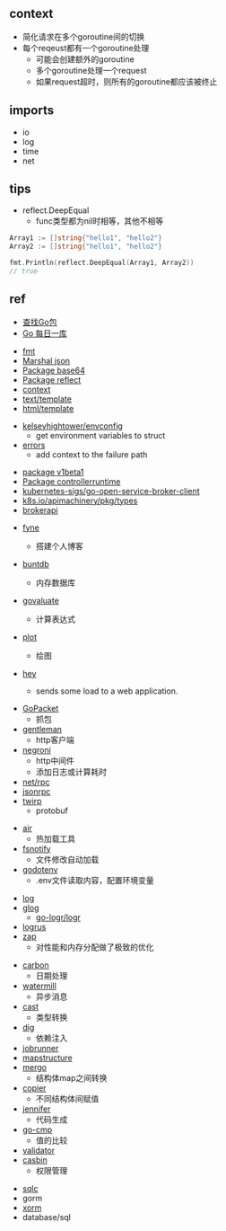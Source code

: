 
## context
+ 简化请求在多个goroutine间的切换
+ 每个reqeust都有一个goroutine处理
    + 可能会创建额外的goroutine
    + 多个goroutine处理一个request
    + 如果request超时，则所有的goroutine都应该被终止


## imports
+ io
+ log
+ time
+ net

## tips

+ reflect.DeepEqual
    + func类型都为nil时相等，其他不相等
```go
Array1 := []string{"hello1", "hello2"}
Array2 := []string{"hello1", "hello2"}

fmt.Println(reflect.DeepEqual(Array1, Array2))
// true
```

## ref
+ [查找Go包](https://pkg.go.dev/)
+ [Go 每日一库](https://darjun.github.io/)

<!-- pkg -->
+ [fmt](https://golang.org/pkg/fmt/ )
+ [Marshal json](https://blog.golang.org/json)
+ [Package base64](https://golang.org/pkg/encoding/base64/#example_Encoding_EncodeToString)
+ [Package reflect](https://golang.org/pkg/reflect/)
+ [context](https://juejin.im/post/6844903555145400334)
+ [text/template](https://juejin.im/post/6844903762901860360)
+ [html/template](https://golang.org/pkg/html/template/)

<!-- 3rd pkg -->

+ [kelseyhightower/envconfig](https://github.com/kelseyhightower/envconfig)
    + get environment variables to struct
+ [errors](github.com/pkg/errors)
    + add context to the failure path


<!-- k8s -->
+ [package v1beta1](https://pkg.go.dev/github.com/kubernetes-sigs/service-catalog/pkg/apis/servicecatalog/v1beta1)
+ [Package controllerruntime](https://pkg.go.dev/sigs.k8s.io/controller-runtime@v0.6.3)
+ [kubernetes-sigs/go-open-service-broker-client](https://github.com/kubernetes-sigs/go-open-service-broker-client/tree/master/docs)
+ [k8s.io/apimachinery/pkg/types](https://pkg.go.dev/k8s.io/apimachinery/pkg/types)
+ [brokerapi](https://github.com/pivotal-cf/brokerapi)

<!-- others -->

+ [fyne](https://juejin.cn/post/6868033438713118733)
    + 搭建个人博客
+ [buntdb](https://darjun.github.io/2020/03/21/godailylib/buntdb/)
    + 内存数据库
+ [govaluate](https://darjun.github.io/2020/04/01/godailylib/govaluate/)
    + 计算表达式
+ [plot ](https://darjun.github.io/2020/04/12/godailylib/plot/)
    + 绘图

+ [hey](https://github.com/rakyll/hey)
    + sends some load to a web application.

<!-- 网络 -->
+ [GoPacket](https://github.com/google/gopacket)
    + 抓包
+ [gentleman](https://darjun.github.io/2020/04/07/godailylib/gentleman/)
    + http客户端
+ [negroni](https://darjun.github.io/2020/06/19/godailylib/negroni/)
    + http中间件
    + 添加日志或计算耗时
+ [net/rpc](https://darjun.github.io/2020/05/08/godailylib/rpc/)
+ [jsonrpc](https://darjun.github.io/2020/05/10/godailylib/jsonrpc/)
+ [twirp](https://darjun.github.io/2020/06/07/godailylib/twirp/)
    + protobuf

<!-- debug -->
+ [air](https://juejin.cn/post/6878852918586376205)
    + 热加载工具
+ [fsnotify](https://darjun.github.io/2020/01/19/godailylib/fsnotify/)
    + 文件修改自动加载
+ [godotenv](https://darjun.github.io/2020/02/12/godailylib/godotenv/)
    + .env文件读取内容，配置环境变量

<!-- log -->
+ [log](https://darjun.github.io/2020/02/07/godailylib/log/)
+ [glog](github.com/golang/glog)
    + [go-logr/logr](https://github.com/go-logr/logr)
+ [logrus](https://darjun.github.io/2020/02/07/godailylib/logrus/)
+ [zap](https://darjun.github.io/2020/04/23/godailylib/zap/)
    + 对性能和内存分配做了极致的优化

<!-- develop -->
+ [carbon](https://darjun.github.io/2020/02/14/godailylib/carbon/)
    + 日期处理
+ [watermill](https://darjun.github.io/2020/03/01/godailylib/watermill/)
    + 异步消息
+ [cast](https://darjun.github.io/2020/01/20/godailylib/cast/)
    + 类型转换
+ [dig](https://darjun.github.io/2020/02/22/godailylib/dig/)
    + 依赖注入
+ [jobrunner](https://juejin.cn/post/6867893228654313480)
+ [mapstructure](https://juejin.cn/post/6855300813707804686)
+ [mergo](https://darjun.github.io/2020/03/11/godailylib/mergo/)
    + 结构体map之间转换
+ [copier](https://darjun.github.io/2020/03/13/godailylib/copier/)
    + 不同结构体间赋值
+ [jennifer](https://darjun.github.io/2020/03/14/godailylib/jennifer/)
    + 代码生成
+ [go-cmp](https://darjun.github.io/2020/03/20/godailylib/go-cmp/)
    + 值的比较
+ [validator](https://darjun.github.io/2020/04/04/godailylib/validator/)
+ [casbin](https://darjun.github.io/2020/06/15/godailylib/fyne/)
    + 权限管理
<!-- 数据库 -->
+ [sqlc](https://darjun.github.io/2020/04/28/godailylib/sqlc/)
+ gorm
+ [xorm](https://darjun.github.io/2020/05/07/godailylib/xorm/)
+ database/sql